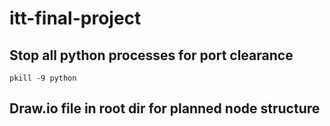 # itt-final-project

## Stop all python processes for port clearance
```
pkill -9 python
```

## Draw.io file in root dir for planned node structure